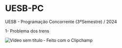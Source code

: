 # UESB-PC

UESB - Programação Concorrente (3ºSemestre) / 2024

1- Problema dos trens


![Vídeo sem título ‐ Feito com o Clipchamp](https://github.com/user-attachments/assets/b98eb919-bd8f-4ff9-9d57-f9f6f1219bf5)
